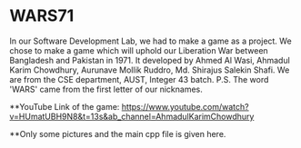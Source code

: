 # WARS71
In our Software Development Lab, we had to make a game as a project. We chose to make a game which will uphold our Liberation War between Bangladesh and Pakistan in 1971.
It developed by Ahmed Al Wasi, Ahmadul Karim Chowdhury, Aurunave Mollik Ruddro, Md. Shirajus Salekin Shafi. We are from the CSE department, AUST, Integer 43 batch.
P.S. The word 'WARS' came from the first letter of our nicknames.

**YouTube Link of the game: https://www.youtube.com/watch?v=HUmatUBH9N8&t=13s&ab_channel=AhmadulKarimChowdhury

**Only some pictures and the main cpp file is given here.

